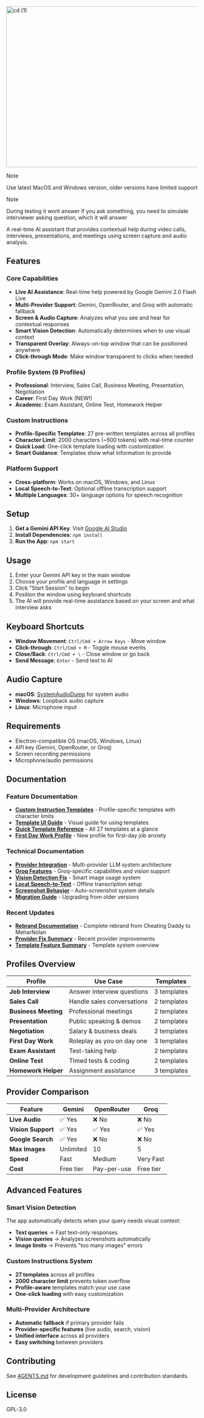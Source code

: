 <img width="1299" height="424" alt="cd (1)" src="https://github.com/user-attachments/assets/b25fff4d-043d-4f38-9985-f832ae0d0f6e" />

> [!NOTE]  
> Use latest MacOS and Windows version, older versions have limited support

> [!NOTE]  
> During testing it wont answer if you ask something, you need to simulate interviewer asking question, which it will answer

A real-time AI assistant that provides contextual help during video calls, interviews, presentations, and meetings using screen capture and audio analysis.

## Features

### Core Capabilities
- **Live AI Assistance**: Real-time help powered by Google Gemini 2.0 Flash Live
- **Multi-Provider Support**: Gemini, OpenRouter, and Groq with automatic fallback
- **Screen & Audio Capture**: Analyzes what you see and hear for contextual responses
- **Smart Vision Detection**: Automatically determines when to use visual context
- **Transparent Overlay**: Always-on-top window that can be positioned anywhere
- **Click-through Mode**: Make window transparent to clicks when needed

### Profile System (9 Profiles)
- **Professional**: Interview, Sales Call, Business Meeting, Presentation, Negotiation
- **Career**: First Day Work (NEW!)
- **Academic**: Exam Assistant, Online Test, Homework Helper

### Custom Instructions
- **Profile-Specific Templates**: 27 pre-written templates across all profiles
- **Character Limit**: 2000 characters (~500 tokens) with real-time counter
- **Quick Load**: One-click template loading with customization
- **Smart Guidance**: Templates show what information to provide

### Platform Support
- **Cross-platform**: Works on macOS, Windows, and Linux
- **Local Speech-to-Text**: Optional offline transcription support
- **Multiple Languages**: 30+ language options for speech recognition

## Setup

1. **Get a Gemini API Key**: Visit [Google AI Studio](https://aistudio.google.com/apikey)
2. **Install Dependencies**: `npm install`
3. **Run the App**: `npm start`

## Usage

1. Enter your Gemini API key in the main window
2. Choose your profile and language in settings
3. Click "Start Session" to begin
4. Position the window using keyboard shortcuts
5. The AI will provide real-time assistance based on your screen and what interview asks

## Keyboard Shortcuts

- **Window Movement**: `Ctrl/Cmd + Arrow Keys` - Move window
- **Click-through**: `Ctrl/Cmd + M` - Toggle mouse events
- **Close/Back**: `Ctrl/Cmd + \` - Close window or go back
- **Send Message**: `Enter` - Send text to AI

## Audio Capture

- **macOS**: [SystemAudioDump](https://github.com/Mohammed-Yasin-Mulla/Sound) for system audio
- **Windows**: Loopback audio capture
- **Linux**: Microphone input

## Requirements

- Electron-compatible OS (macOS, Windows, Linux)
- API key (Gemini, OpenRouter, or Groq)
- Screen recording permissions
- Microphone/audio permissions

## Documentation

### Feature Documentation
- **[Custom Instruction Templates](docs/CUSTOM_INSTRUCTION_TEMPLATES.md)** - Profile-specific templates with character limits
- **[Template UI Guide](docs/TEMPLATE_UI_GUIDE.md)** - Visual guide for using templates
- **[Quick Template Reference](docs/QUICK_TEMPLATE_REFERENCE.md)** - All 27 templates at a glance
- **[First Day Work Profile](docs/FIRST_DAY_PROFILE.md)** - New profile for first-day job anxiety

### Technical Documentation
- **[Provider Integration](PROVIDERS.md)** - Multi-provider LLM system architecture
- **[Groq Features](docs/GROQ_FEATURES.md)** - Groq-specific capabilities and vision support
- **[Vision Detection Fix](docs/VISION_DETECTION_FIX.md)** - Smart image usage system
- **[Local Speech-to-Text](docs/LOCAL_SPEECH_TO_TEXT.md)** - Offline transcription setup
- **[Screenshot Behavior](docs/SCREENSHOT_BEHAVIOR.md)** - Auto-screenshot system details
- **[Migration Guide](MIGRATION.md)** - Upgrading from older versions

### Recent Updates
- **[Rebrand Documentation](docs/REBRAND_TO_MEHARNOLAN.md)** - Complete rebrand from Cheating Daddy to MeharNolan
- **[Provider Fix Summary](docs/PROVIDER_FIX_SUMMARY.md)** - Recent provider improvements
- **[Template Feature Summary](docs/TEMPLATE_FEATURE_SUMMARY.md)** - Template system overview

## Profiles Overview

| Profile | Use Case | Templates |
|---------|----------|-----------|
| **Job Interview** | Answer interview questions | 3 templates |
| **Sales Call** | Handle sales conversations | 2 templates |
| **Business Meeting** | Professional meetings | 2 templates |
| **Presentation** | Public speaking & demos | 2 templates |
| **Negotiation** | Salary & business deals | 2 templates |
| **First Day Work** | Roleplay as you on day one | 3 templates |
| **Exam Assistant** | Test-taking help | 2 templates |
| **Online Test** | Timed tests & coding | 2 templates |
| **Homework Helper** | Assignment assistance | 3 templates |

## Provider Comparison

| Feature | Gemini | OpenRouter | Groq |
|---------|--------|------------|------|
| **Live Audio** | ✅ Yes | ❌ No | ❌ No |
| **Vision Support** | ✅ Yes | ✅ Yes | ✅ Yes |
| **Google Search** | ✅ Yes | ❌ No | ❌ No |
| **Max Images** | Unlimited | 10 | 5 |
| **Speed** | Fast | Medium | Very Fast |
| **Cost** | Free tier | Pay-per-use | Free tier |

## Advanced Features

### Smart Vision Detection
The app automatically detects when your query needs visual context:
- **Text queries** → Fast text-only responses
- **Vision queries** → Analyzes screenshots automatically
- **Image limits** → Prevents "too many images" errors

### Custom Instructions System
- **27 templates** across all profiles
- **2000 character limit** prevents token overflow
- **Profile-aware** templates match your use case
- **One-click loading** with easy customization

### Multi-Provider Architecture
- **Automatic fallback** if primary provider fails
- **Provider-specific features** (live audio, search, vision)
- **Unified interface** across all providers
- **Easy switching** between providers

## Contributing

See [AGENTS.md](AGENTS.md) for development guidelines and contribution standards.

## License

GPL-3.0

